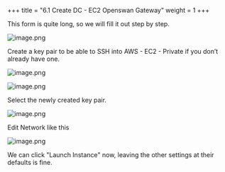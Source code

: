 +++
title = "6.1 Create DC - EC2 Openswan Gateway"
weight = 1
+++


This form is quite long, so we will fill it out step by step.


![image.png](/images/004-iv-setup-vpc-dc-resources/006-6-ec2-dc-ec2-openswan-gateway/20-643361-image.png)


Create a key pair to be able to SSH into AWS - EC2 - Private if you don’t already have one.


![image.png](/images/004-iv-setup-vpc-dc-resources/006-6-ec2-dc-ec2-openswan-gateway/20-245735-image.png)


![image.png](/images/004-iv-setup-vpc-dc-resources/006-6-ec2-dc-ec2-openswan-gateway/20-349171-image.png)


Select the newly created key pair.


![image.png](/images/004-iv-setup-vpc-dc-resources/006-6-ec2-dc-ec2-openswan-gateway/20-592357-image.png)


Edit Network like this


![image.png](/images/004-iv-setup-vpc-dc-resources/006-6-ec2-dc-ec2-openswan-gateway/20-937592-image.png)


We can click "Launch Instance" now, leaving the other settings at their defaults is fine.


